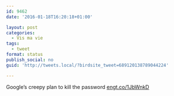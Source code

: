 ```yaml
---
id: 9462
date: '2016-01-18T16:20:18+01:00'

layout: post
categories:
  - Vis ma vie
tags:
  - tweet
format: status
publish_social: no
guid: 'http://tweets.local/?birdsite_tweet=689120138789044224'

---
```


Google’s creepy plan to kill the password [engt.co/1JbWnkD](http://engt.co/1JbWnkD)